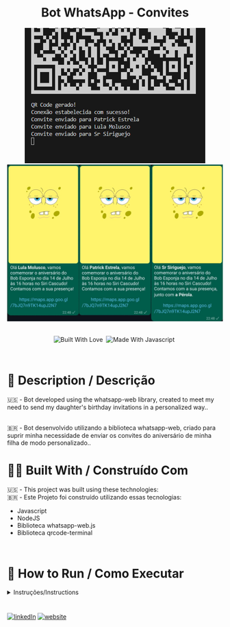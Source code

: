 <h1 align="center">
  Bot WhatsApp - Convites
</h1>
<div align="center">
  <img alt="Console" src="./assets/console.png" />
  <img alt="Wpp" src="./assets/wpp.png" />
</div>

<br/>

<center>

<img alt="Built With Love" src="https://forthebadge.com/images/badges/built-with-love.svg" title="Built With Love"/>&nbsp;
 <img alt="Made With Javascript" src="https://forthebadge.com/images/badges/made-with-javascript.svg" title="Made With Javascript"/>&nbsp;

</center>

<br />

# 📰 Description / Descrição

🇺🇸 - Bot developed using the whatsapp-web library, created to meet my need to send my daughter's birthday invitations in a personalized way.</a>.

<br />
🇧🇷 - Bot desenvolvido utilizando a biblioteca whatsapp-web, criado para suprir minha necessidade de enviar os convites do aniversário de minha filha de modo personalizado.</a>.

<br />

# 👷🔧 Built With / Construído Com

🇺🇸 - This project was built using these technologies:<br />
🇧🇷 - Este Projeto foi construído utilizando essas tecnologias:
- Javascript
- NodeJS
- Biblioteca whatsapp-web.js
- Biblioteca qrcode-terminal

<br />

# 📎 How to Run / Como Executar

<details>

<summary> Instruções/Instructions </summary>

🇺🇸 - Install project dependencies:

🇧🇷 - Instale as dependências do projeto:
````
npm install
````
or
````
yarn install
````
<br />

🇺🇸 - Customize the message to be sent:

🇧🇷 - Personalize a mensagem a ser enviada:
````
  if (family.length > 0) {
    message = `Sua mensagem para *${name}* junto com *${family}*`;
  } else {
    message = `Sua mensagem somente para *${name}*`;
  }
  ````
<br />

🇺🇸 - Update the image file at 'assets/invitation.png' with your invitation.

🇧🇷 - Atualize o arquivo de imagem em 'assets/invitation.png' com o seu convite.


<br />
🇺🇸 - Update the contacts.json file with the name of the main contact, telephone number (following the pattern DDI+DDD+NUMBER@c.us) and the family members to be invited, if any.

<br />
🇧🇷 - Atualize o arquivo contacts.json com o nome do contato principal, o telefone (seguindo o padrão DDI+DDD+NUMERO@c.us) e os familiares a serem convidados, se houver.


<br />
🇺🇸 - Run the application in the terminal with:

🇧🇷 - Execute o aplicativo no terminal com:
````
node botInvitation.js
````


<br />
🇺🇸 - With your WhatsApp app, go to Connected devices > Connect a device and read the generated QRCode! Once connected, the system will automatically send the invitation to all numbers registered in the JSON file and automatically disconnect.

<br />
🇧🇷 - Com seu aplicativo whatsapp, vá em Aparelhos conectados > Conectar um aparelho e faça a leitura do QRCode gerado! Após conectado o sistema irá enviar automaticamente o convite para todos os números cadastrados no arquivo JSON e realizará a desconexão automaticamente.

<br />
</details>

# 
[![linkedIn](https://img.shields.io/badge/linkedin-0A66C2?style=for-the-badge&logo=linkedin&logoColor=white)](https://www.linkedin.com/in/jpvasques/)
[![website](https://img.shields.io/badge/VASQUESJP-000000?style=for-the-badge&logo=internetexplorer&logoColor=white)](https://vasques.dev)